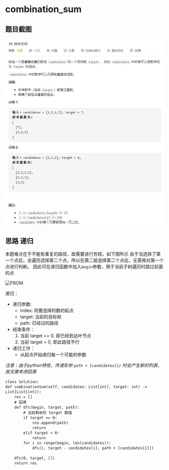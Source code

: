 # combination_sum

## 题目截图
 ![](combination_sum.jpg)

## 思路 递归
  
  本题难点在于不能有重复的路径，故需要进行剪枝，如下图所示
  由于当选择了第一个点后，会遍历选择第二个点，所以在第二层选择第二个点后，无需再对第一个点进行判断。
  因此可在递归函数中加入`begin`参数，用于当前子树遍历时跳过前面的点
  
  
  ![FROM](https://pic.leetcode-cn.com/1598091943-GPoHAJ-file_1598091940246)
  
  递归：
  - 递归参数:
    - index: 将要选择的数的起点
    - target: 当前的目标和
    - path: 已经过的路径
  - 结束条件：
    1. 当前 target == 0, 即已经到达叶节点
    2. 当前 target < 0, 即此路径不行
  - 递归工作：
    - 从起点开始递归每一个可能的参数
  
  _注意：由于python特性，传递形参 `path + [candidates[i]` 时会产生新的列表，故无需考虑回溯_
    
    class Solution:
    def combinationSum(self, candidates: List[int], target: int) -> List[List[int]]:
        res = []
        # 回溯
        def dfs(begin, target, path):
            # 当前剩余的 target 数值
            if target == 0:
                res.append(path)
                return
            elif target < 0:
                return
            for i in range(begin, len(candidates)):
                dfs(i, target - candidates[i], path + [candidates[i]])

        dfs(0, target, [])
        return res
